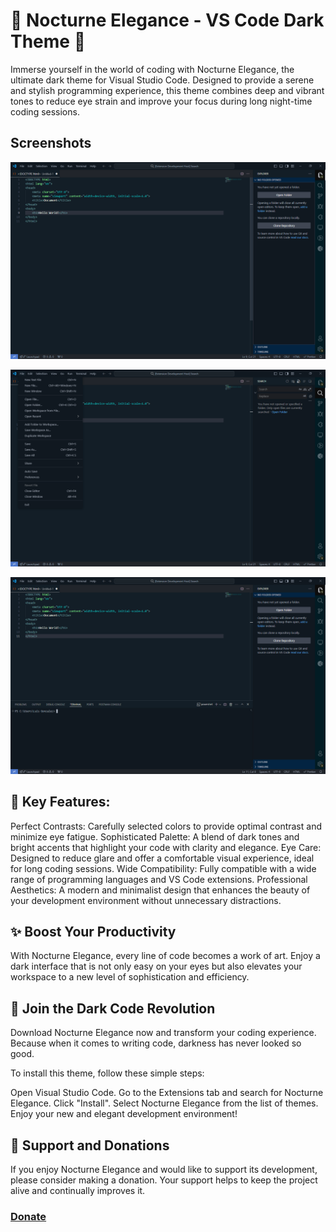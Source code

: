 
# 🌌 Nocturne Elegance - VS Code Dark Theme 🌌
Immerse yourself in the world of coding with Nocturne Elegance, the ultimate dark theme for Visual Studio Code. Designed to provide a serene and stylish programming experience, this theme combines deep and vibrant tones to reduce eye strain and improve your focus during long night-time coding sessions.

## Screenshots
![First Screen](img/Screenshot1.png)

![First Screen](img/Screenshot2.png)

![First Screen](img/Screenshot3.png)

## 🎨 Key Features:
Perfect Contrasts: Carefully selected colors to provide optimal contrast and minimize eye fatigue.
Sophisticated Palette: A blend of dark tones and bright accents that highlight your code with clarity and elegance.
Eye Care: Designed to reduce glare and offer a comfortable visual experience, ideal for long coding sessions.
Wide Compatibility: Fully compatible with a wide range of programming languages and VS Code extensions.
Professional Aesthetics: A modern and minimalist design that enhances the beauty of your development environment without unnecessary distractions.

## ✨ Boost Your Productivity
With Nocturne Elegance, every line of code becomes a work of art. Enjoy a dark interface that is not only easy on your eyes but also elevates your workspace to a new level of sophistication and efficiency.

## 🌟 Join the Dark Code Revolution
Download Nocturne Elegance now and transform your coding experience. Because when it comes to writing code, darkness has never looked so good.

To install this theme, follow these simple steps:

Open Visual Studio Code.
Go to the Extensions tab and search for Nocturne Elegance.
Click "Install".
Select Nocturne Elegance from the list of themes.
Enjoy your new and elegant development environment!

## 💖 Support and Donations
If you enjoy Nocturne Elegance and would like to support its development, please consider making a donation. Your support helps to keep the project alive and continually improves it.

### [Donate](https://www.paypal.me/LGonzalezduerto)
